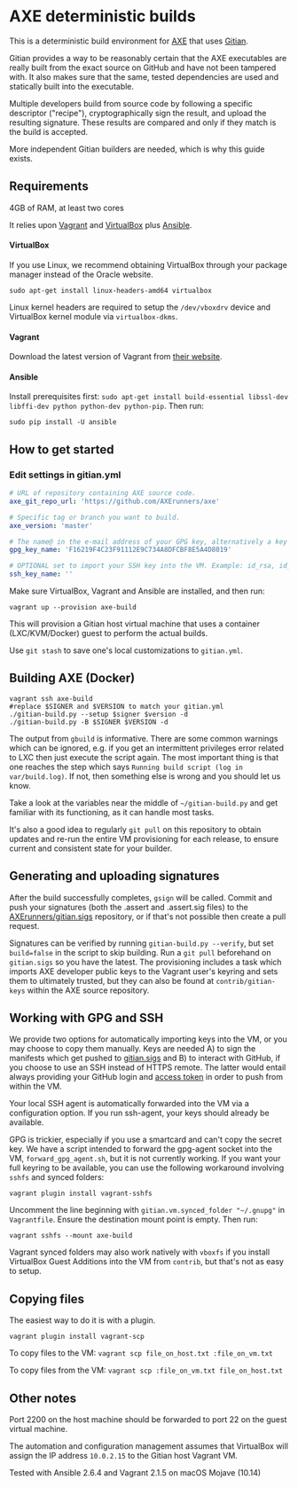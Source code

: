 AXE deterministic builds
==========================

This is a deterministic build environment for [AXE](https://github.com/AXErunners/axe-gitian) that uses [Gitian](https://gitian.org/).

Gitian provides a way to be reasonably certain that the AXE executables are really built from the exact source on GitHub and have not been tampered with. It also makes sure that the same, tested dependencies are used and statically built into the executable.

Multiple developers build from source code by following a specific descriptor ("recipe"), cryptographically sign the result, and upload the resulting signature. These results are compared and only if they match is the build is accepted.

More independent Gitian builders are needed, which is why this guide exists.

Requirements
------------

4GB of RAM, at least two cores

It relies upon [Vagrant](https://www.vagrantup.com/) and [VirtualBox](https://www.virtualbox.org/) plus [Ansible](https://www.ansible.com/).

#### VirtualBox

If you use Linux, we recommend obtaining VirtualBox through your package manager instead of the Oracle website.

    sudo apt-get install linux-headers-amd64 virtualbox

Linux kernel headers are required to setup the `/dev/vboxdrv` device and VirtualBox kernel module via `virtualbox-dkms`.

#### Vagrant

Download the latest version of Vagrant from [their website](https://www.vagrantup.com/downloads.html).

#### Ansible

Install prerequisites first: `sudo apt-get install build-essential libssl-dev libffi-dev python python-dev python-pip`. Then run:

    sudo pip install -U ansible

How to get started
------------------

### Edit settings in gitian.yml

```yaml
# URL of repository containing AXE source code.
axe_git_repo_url: 'https://github.com/AXErunners/axe'

# Specific tag or branch you want to build.
axe_version: 'master'

# The name@ in the e-mail address of your GPG key, alternatively a key ID.
gpg_key_name: 'F16219F4C23F91112E9C734A8DFCBF8E5A4D8019'

# OPTIONAL set to import your SSH key into the VM. Example: id_rsa, id_ed25519. Assumed to reside in ~/.ssh
ssh_key_name: ''
```

Make sure VirtualBox, Vagrant and Ansible are installed, and then run:

    vagrant up --provision axe-build

This will provision a Gitian host virtual machine that uses a container (LXC/KVM/Docker) guest to perform the actual builds.

Use `git stash` to save one's local customizations to `gitian.yml`.

Building AXE (Docker)
--------------

    vagrant ssh axe-build
    #replace $SIGNER and $VERSION to match your gitian.yml
    ./gitian-build.py --setup $signer $version -d
    ./gitian-build.py -B $SIGNER $VERSION -d

The output from `gbuild` is informative. There are some common warnings which can be ignored, e.g. if you get an intermittent privileges error related to LXC then just execute the script again. The most important thing is that one reaches the step which says `Running build script (log in var/build.log)`. If not, then something else is wrong and you should let us know.

Take a look at the variables near the middle of `~/gitian-build.py` and get familiar with its functioning, as it can handle most tasks.

It's also a good idea to regularly `git pull` on this repository to obtain updates and re-run the entire VM provisioning for each release, to ensure current and consistent state for your builder.

Generating and uploading signatures
-----------------------------------

After the build successfully completes, `gsign` will be called. Commit and push your signatures (both the .assert and .assert.sig files) to the [AXErunners/gitian.sigs](https://github.com/AXErunners/gitian.sigs) repository, or if that's not possible then create a pull request.

Signatures can be verified by running `gitian-build.py --verify`, but set `build=false` in the script to skip building. Run a `git pull` beforehand on `gitian.sigs` so you have the latest. The provisioning includes a task which imports AXE developer public keys to the Vagrant user's keyring and sets them to ultimately trusted, but they can also be found at `contrib/gitian-keys` within the AXE source repository.

Working with GPG and SSH
--------------------------

We provide two options for automatically importing keys into the VM, or you may choose to copy them manually. Keys are needed A) to sign the manifests which get pushed to [gitian.sigs](https://github.com/AXErunners/gitian.sigs) and B) to interact with GitHub, if you choose to use an SSH instead of HTTPS remote. The latter would entail always providing your GitHub login and [access token](https://github.com/settings/tokens) in order to push from within the VM.

Your local SSH agent is automatically forwarded into the VM via a configuration option. If you run ssh-agent, your keys should already be available.

GPG is trickier, especially if you use a smartcard and can't copy the secret key. We have a script intended to forward the gpg-agent socket into the VM, `forward_gpg_agent.sh`, but it is not currently working. If you want your full keyring to be available, you can use the following workaround involving `sshfs` and synced folders:

    vagrant plugin install vagrant-sshfs

Uncomment the line beginning with `gitian.vm.synced_folder "~/.gnupg"` in `Vagrantfile`. Ensure the destination mount point is empty. Then run:

    vagrant sshfs --mount axe-build

Vagrant synced folders may also work natively with `vboxfs` if you install VirtualBox Guest Additions into the VM from `contrib`, but that's not as easy to setup.


Copying files
-------------

The easiest way to do it is with a plugin.

    vagrant plugin install vagrant-scp

To copy files to the VM: `vagrant scp file_on_host.txt :file_on_vm.txt`

To copy files from the VM: `vagrant scp :file_on_vm.txt file_on_host.txt`

Other notes
-----------

Port 2200 on the host machine should be forwarded to port 22 on the guest virtual machine.

The automation and configuration management assumes that VirtualBox will assign the IP address `10.0.2.15` to the Gitian host Vagrant VM.

Tested with Ansible 2.6.4 and Vagrant 2.1.5 on macOS Mojave (10.14)
